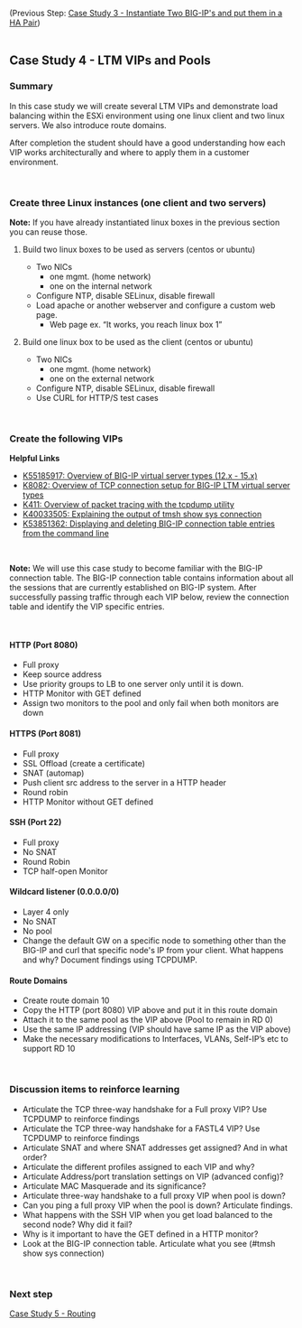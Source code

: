 (Previous Step: [Case Study 3 - Instantiate Two BIG-IP's and put them in a HA Pair](https://github.com/grmarxer/Onboarding/blob/master/case_studies/Case_Study_3-BIG-IP_HA_Pair.md))  
<br/>  

## Case Study 4 - LTM VIPs and Pools  


### Summary  

In this case study we will create several LTM VIPs and demonstrate load balancing within the ESXi environment using one linux client and two linux servers.  We also introduce route domains.  

After completion the student should have a good understanding how each VIP works architecturally and where to apply them in a customer environment.  


<br/>  

### Create three Linux instances (one client and two servers)  

__Note:__ If you have already instantiated linux boxes in the previous section you can reuse those.  

1. Build two linux boxes to be used as servers (centos or ubuntu)  
    - Two NICs  
        - one mgmt. (home network) 
        - one on the internal network  
    - Configure NTP, disable SELinux, disable firewall  
    - Load apache or another webserver and configure a custom web page.  
        - Web page ex.  “It works, you reach linux box 1”  

2. Build one linux box to be used as the client (centos or ubuntu)  
    - Two NICs  
        - one mgmt. (home network) 
        - one on the external network  
    - Configure NTP, disable SELinux, disable firewall  
    - Use CURL for HTTP/S test cases

<br/>  


### Create the following VIPs  

__Helpful Links__  
   - [K55185917: Overview of BIG-IP virtual server types (12.x - 15.x)](https://support.f5.com/csp/article/K55185917)  
   - [K8082: Overview of TCP connection setup for BIG-IP LTM virtual server types](https://support.f5.com/csp/article/K8082)   
   - [K411: Overview of packet tracing with the tcpdump utility](https://support.f5.com/csp/article/K411)  
   - [K40033505: Explaining the output of tmsh show sys connection](https://support.f5.com/csp/article/K40033505)  
   - [K53851362: Displaying and deleting BIG-IP connection table entries from the command line](https://support.f5.com/csp/article/K53851362)  

<br/>  

__Note:__ We will use this case study to become familiar with the BIG-IP connection table.  The BIG-IP connection table contains information about all the sessions that are currently established on BIG-IP system.  After successfully passing traffic through each VIP below, review the connection table and identify the VIP specific entries.  

<br/>  


#### HTTP (Port 8080)  
- Full proxy  
- Keep source address  
- Use priority groups to LB to one server only until it is down.  
- HTTP Monitor with GET defined  
- Assign two monitors to the pool and only fail when both monitors are down  

#### HTTPS (Port 8081)
- Full proxy  
- SSL Offload (create a certificate)  
- SNAT (automap)  
- Push client src address to the server in a HTTP header  
- Round robin  
- HTTP Monitor without GET defined  


#### SSH (Port 22)  
- Full proxy  
- No SNAT  
- Round Robin  
- TCP half-open Monitor  

#### Wildcard listener (0.0.0.0/0)  
- Layer 4 only
- No SNAT
- No pool
- Change the default GW on a specific node to something other than the BIG-IP and curl that specific node's IP from your client.  What happens and why?  Document findings using TCPDUMP.  

#### Route Domains   
- Create route domain 10  
- Copy the HTTP (port 8080) VIP above and put it in this route domain  
- Attach it to the same pool as the VIP above (Pool to remain in RD 0)  
- Use the same IP addressing (VIP should have same IP as the VIP above)  
- Make the necessary modifications to Interfaces, VLANs, Self-IP’s etc to support RD 10  


<br/>  

### Discussion items to reinforce learning  

- Articulate the TCP three-way handshake for a Full proxy VIP?  Use TCPDUMP to reinforce findings  
- Articulate the TCP three-way handshake for a FASTL4 VIP? Use TCPDUMP to reinforce findings  
- Articulate SNAT and where SNAT addresses get assigned? And in what order?  
- Articulate the different profiles assigned to each VIP and why?  
- Articulate Address/port translation settings on VIP (advanced config)?  
- Articulate MAC Masquerade and its significance?  
- Articulate three-way handshake to a full proxy VIP when pool is down?  
- Can you ping a full proxy VIP when the pool is down?  Articulate findings.  
- What happens with the SSH VIP when you get load balanced to the second node?  Why did it fail?  
- Why is it important to have the GET defined in a HTTP monitor?  
- Look at the BIG-IP connection table.  Articulate what you see (#tmsh show sys connection)  

<br/>  

### Next step  

[Case Study 5 - Routing](https://github.com/grmarxer/Onboarding/blob/master/case_studies/Case_Study_5-Routing.md)  